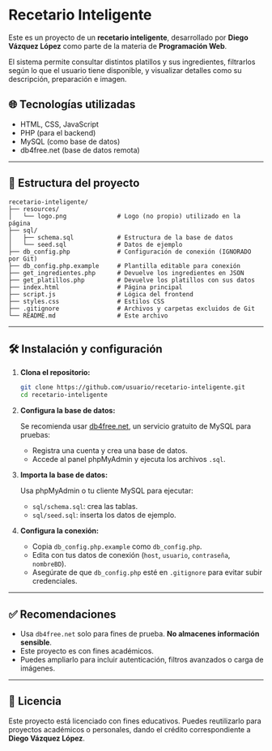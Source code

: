# Recetario Inteligente

Este es un proyecto de un **recetario inteligente**, desarrollado por **Diego Vázquez López** como parte de la materia de **Programación Web**.

El sistema permite consultar distintos platillos y sus ingredientes, filtrarlos según lo que el usuario tiene disponible, y visualizar detalles como su descripción, preparación e imagen.

## 🌐 Tecnologías utilizadas

- HTML, CSS, JavaScript
- PHP (para el backend)
- MySQL (como base de datos)
- db4free.net (base de datos remota)

---

## 📂 Estructura del proyecto

```plaintext
recetario-inteligente/
├── resources/
│   └── logo.png              # Logo (no propio) utilizado en la página
├── sql/
│   ├── schema.sql            # Estructura de la base de datos
│   └── seed.sql              # Datos de ejemplo
├── db_config.php             # Configuración de conexión (IGNORADO por Git)
├── db_config.php.example     # Plantilla editable para conexión
├── get_ingredientes.php      # Devuelve los ingredientes en JSON
├── get_platillos.php         # Devuelve los platillos con sus datos
├── index.html                # Página principal
├── script.js                 # Lógica del frontend
├── styles.css                # Estilos CSS
├── .gitignore                # Archivos y carpetas excluidos de Git
└── README.md                 # Este archivo
```

---

## 🛠️ Instalación y configuración

1. **Clona el repositorio:**

   ```bash
   git clone https://github.com/usuario/recetario-inteligente.git
   cd recetario-inteligente
   ```

2. **Configura la base de datos:**

   Se recomienda usar [db4free.net](https://www.db4free.net/), un servicio gratuito de MySQL para pruebas:

   - Registra una cuenta y crea una base de datos.
   - Accede al panel phpMyAdmin y ejecuta los archivos `.sql`.

3. **Importa la base de datos:**

   Usa phpMyAdmin o tu cliente MySQL para ejecutar:

   - `sql/schema.sql`: crea las tablas.
   - `sql/seed.sql`: inserta los datos de ejemplo.

4. **Configura la conexión:**

   - Copia `db_config.php.example` como `db_config.php`.
   - Edita con tus datos de conexión (`host`, `usuario`, `contraseña`, `nombreBD`).
   - Asegúrate de que `db_config.php` esté en `.gitignore` para evitar subir credenciales.

---

## ✅ Recomendaciones

- Usa `db4free.net` solo para fines de prueba. **No almacenes información sensible**.
- Este proyecto es con fines académicos. 
- Puedes ampliarlo para incluir autenticación, filtros avanzados o carga de imágenes.

---

## 📄 Licencia

Este proyecto está licenciado con fines educativos. Puedes reutilizarlo para proyectos académicos o personales, dando el crédito correspondiente a **Diego Vázquez López**.